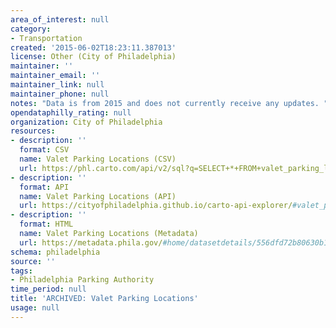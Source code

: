 ```yaml
---
area_of_interest: null
category:
- Transportation
created: '2015-06-02T18:23:11.387013'
license: Other (City of Philadelphia)
maintainer: ''
maintainer_email: ''
maintainer_link: null
maintainer_phone: null
notes: "Data is from 2015 and does not currently receive any updates. "
opendataphilly_rating: null
organization: City of Philadelphia
resources:
- description: ''
  format: CSV
  name: Valet Parking Locations (CSV)
  url: https://phl.carto.com/api/v2/sql?q=SELECT+*+FROM+valet_parking_locations&filename=valet_parking_locations&format=csv&skipfields=cartodb_id,the_geom,the_geom_webmercator
- description: ''
  format: API
  name: Valet Parking Locations (API)
  url: https://cityofphiladelphia.github.io/carto-api-explorer/#valet_parking_locations
- description: ''
  format: HTML
  name: Valet Parking Locations (Metadata)
  url: https://metadata.phila.gov/#home/datasetdetails/556dfd72b80630b12e5de299/
schema: philadelphia
source: ''
tags:
- Philadelphia Parking Authority
time_period: null
title: 'ARCHIVED: Valet Parking Locations'
usage: null
---
```


